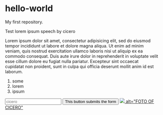 # hello-world
My first repository. 
<!-- My first html web design from freecodecamp -->
<html>
<main>
<title>lorem ipsum</title>
<head>Test lorem ipsum speech by cicero</head>
<body>
<p>Lorem ipsum dolor sit amet, consectetur adipisicing elit, sed do eiusmod tempor incididunt ut labore et dolore magna aliqua. Ut enim ad minim veniam, quis nostrud 
exercitation ullamco laboris nisi ut aliquip ex ea commodo consequat. Duis aute irure dolor in reprehenderit in voluptate velit esse cillum dolore eu fugiat nulla 
pariatur. Excepteur sint occaecat cupidatat non proident, sunt in culpa qui officia deserunt mollit anim id est laborum.</p>

<ol>
<li>some</li>
<li>lorem</li>
<li>ipsum</>
</ol>
<a href="https://en.wikipedia.org/wiki/Cicero"<img src="https://upload.wikimedia.org/wikipedia/commons/8/8a/Bust_of_Cicero_%281st-cent._BC%29_-_Palazzo_Nuovo_-_Musei_Capitolini_-_Rome_2016.jpg" Bust of Cicero></a>
<form action="/where you want to just Cicero"></form>
<input type="text" placeholder="cicero" required>
<button type="submit">This button submits the form</button>
<a href="https://en.wikipedia.org/wiki/Cicero"><img src="https://en.wikipedia.org/wiki/File:Bust_of_Ci
cero_(1st-cent._BC)_-_Palazzo_Nuovo_-_Musei_Capitolini_-_Rome_2016.jpg"> alt="FOTO OF CICERO"</a>



</html>
